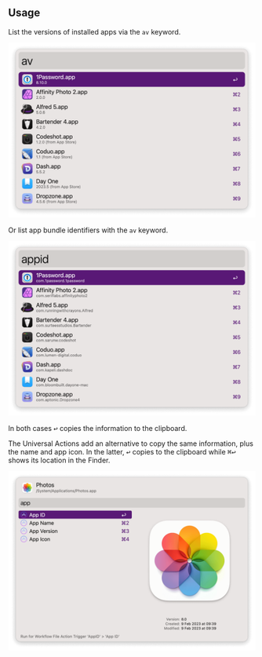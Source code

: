 ## Usage

List the versions of installed apps via the `av` keyword.

![Listing app versions](images/av.png)

Or list app bundle identifiers with the `av` keyword.

![Listing app bundle ids](images/appid.png)

In both cases <kbd>↩</kbd> copies the information to the clipboard.

The Universal Actions add an alternative to copy the same information, plus the name and app icon. In the latter, <kbd>↩</kbd> copies to the clipboard while <kbd>⌘</kbd><kbd>↩</kbd> shows its location in the Finder.

![Universal Actions](images/ua.png)
